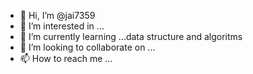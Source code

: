 - 👋 Hi, I’m @jai7359
- 👀 I’m interested in ...
- 🌱 I’m currently learning ...data structure and algoritms
- 💞️ I’m looking to collaborate on ...
- 📫 How to reach me ...

<!---
jai7359/jai7359 is a ✨ special ✨ repository because its `README.md` (this file) appears on your GitHub profile.
You can click the Preview link to take a look at your changes.
--->
